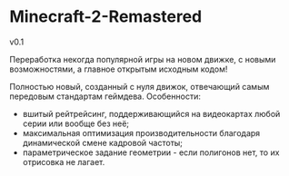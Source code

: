 # Minecraft-2-Remastered

v0.1

Переработка некогда популярной игры на новом движке, с новыми возможностями, а главное открытым исходным кодом!

Полностью новый, созданный с нуля движок, отвечающий самым передовым стандартам геймдева. Особенности:

- вшитый рейтрейсинг, поддерживающийся на видеокартах любой серии или вообще без неё;
- максимальная оптимизация производительности благодаря динамической смене кадровой частоты;
- параметрическое задание геометрии - если полигонов нет, то их отрисовка не лагает.
